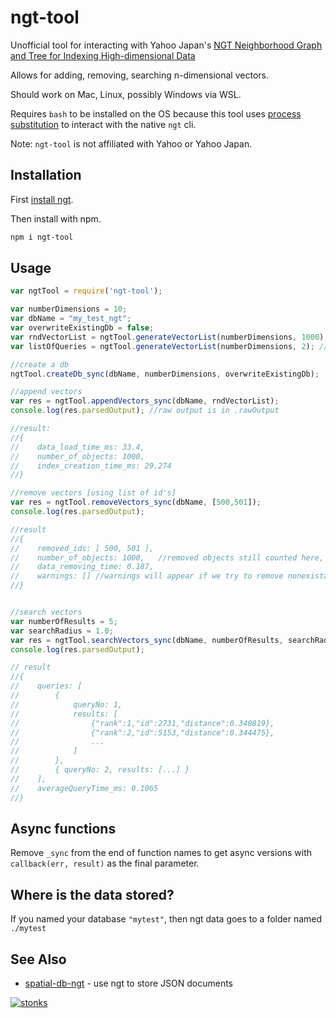 # ngt-tool

Unofficial tool for interacting with Yahoo Japan's [NGT Neighborhood Graph and Tree for Indexing High-dimensional Data](https://github.com/yahoojapan/NGT/blob/master/README.md) 

Allows for adding, removing, searching n-dimensional vectors.

Should work on Mac, Linux, possibly Windows via WSL. 

Requires `bash` to be installed on the OS because this tool uses [process substitution](https://en.wikipedia.org/wiki/Process_substitution) to interact with the native `ngt` cli.

Note: `ngt-tool` is not affiliated with Yahoo or Yahoo Japan.

## Installation

First [install ngt](https://github.com/yahoojapan/NGT/blob/master/README.md#Installation).

Then install with npm.
```sh
npm i ngt-tool
```

## Usage

```javascript
var ngtTool = require('ngt-tool');

var numberDimensions = 10;
var dbName = "my_test_ngt";
var overwriteExistingDb = false;
var rndVectorList = ngtTool.generateVectorList(numberDimensions, 1000); //array of vectors [each vector is array of floats]
var listOfQueries = ngtTool.generateVectorList(numberDimensions, 2); //array of queries [each query is array of floats]

//create a db
ngtTool.createDb_sync(dbName, numberDimensions, overwriteExistingDb);

//append vectors
var res = ngtTool.appendVectors_sync(dbName, rndVectorList);
console.log(res.parsedOutput); //raw output is in .rawOutput

//result:
//{
//    data_load_time_ms: 33.4,
//    number_of_objects: 1000,
//    index_creation_time_ms: 29.274
//}

//remove vectors [using list of id's]
var res = ngtTool.removeVectors_sync(dbName, [500,501]);
console.log(res.parsedOutput);

//result
//{
//    removed_ids: [ 500, 501 ],
//    number_of_objects: 1000,   //removed objects still counted here, evidently
//    data_removing_time: 0.187,
//    warnings: [] //warnings will appear if we try to remove nonexistant/already-removed id's
//}


//search vectors
var numberOfResults = 5;
var searchRadius = 1.0;
var res = ngtTool.searchVectors_sync(dbName, numberOfResults, searchRadius, listOfQueries);
console.log(res.parsedOutput);

// result
//{
//    queries: [
//        {
//            queryNo: 1,
//            results: [
//                {"rank":1,"id":2731,"distance":0.340819},
//                {"rank":2,"id":5153,"distance":0.344475},
//                ...
//            ]
//        },
//        { queryNo: 2, results: [...] }
//    ],
//    averageQueryTime_ms: 0.1065
//}


```

## Async functions

Remove `_sync` from the end of function names to get async versions with `callback(err, result)` as the final parameter.

## Where is the data stored?

If you named your database `"mytest"`, then ngt data goes to a folder named `./mytest`

## See Also

- [spatial-db-ngt](https://www.npmjs.com/package/spatial-db-ngt) - use ngt to store JSON documents

[![stonks](https://i.imgur.com/UpDxbfe.png)](https://www.npmjs.com/~stonkpunk)

